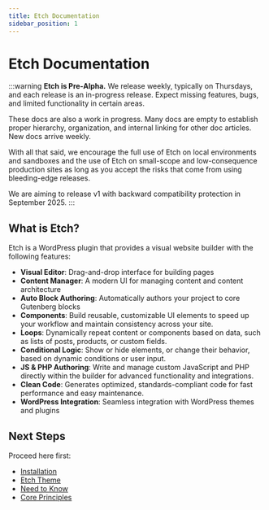 ```yaml
---
title: Etch Documentation
sidebar_position: 1
---
```


# Etch Documentation

:::warning
**Etch is Pre-Alpha.** We release weekly, typically on Thursdays, and each release is an in-progress release. Expect missing features, bugs, and limited functionality in certain areas. 

These docs are also a work in progress. Many docs are empty to establish proper hierarchy, organization, and internal linking for other doc articles. New docs arrive weekly.

With all that said, we encourage the full use of Etch on local environments and sandboxes and the use of Etch on small-scope and low-consequence production sites as long as you accept the risks that come from using bleeding-edge releases.

We are aiming to release v1 with backward compatibility protection in September 2025.
:::

## What is Etch?

Etch is a WordPress plugin that provides a visual website builder with the following features:

- **Visual Editor**: Drag-and-drop interface for building pages
- **Content Manager**: A modern UI for managing content and content architecture
- **Auto Block Authoring**: Automatically authors your project to core Gutenberg blocks
- **Components**: Build reusable, customizable UI elements to speed up your workflow and maintain consistency across your site.
- **Loops**: Dynamically repeat content or components based on data, such as lists of posts, products, or custom fields.
- **Conditional Logic**: Show or hide elements, or change their behavior, based on dynamic conditions or user input.
- **JS & PHP Authoring**: Write and manage custom JavaScript and PHP directly within the builder for advanced functionality and integrations.
- **Clean Code**: Generates optimized, standards-compliant code for fast performance and easy maintenance.
- **WordPress Integration**: Seamless integration with WordPress themes and plugins

## Next Steps

Proceed here first:

- [Installation](installation.md)
- [Etch Theme](etch-theme.md)
- [Need to Know](need-to-know.md)
- [Core Principles](core-principles.md)

